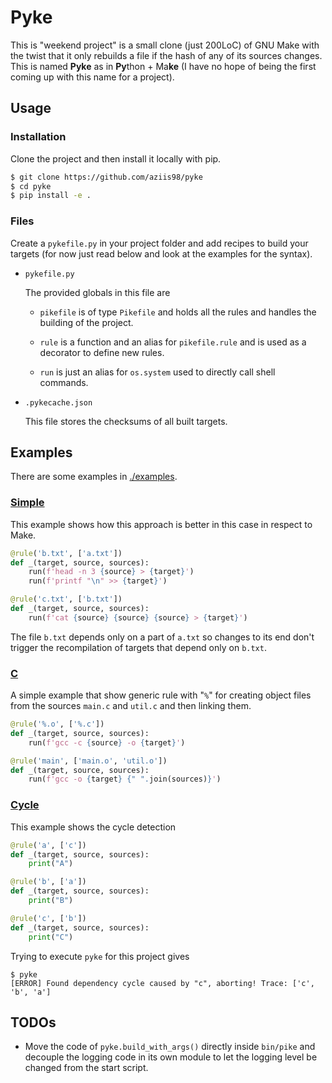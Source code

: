 # Pyke

This is "weekend project" is a small clone (just 200LoC) of GNU Make with the twist that it only rebuilds a file if the hash of any of its sources changes. This is named **Pyke** as in **Py**thon + Ma**ke** (I have no hope of being the first coming up with this name for a project).

## Usage

### Installation

Clone the project and then install it locally with pip.

```bash shell
$ git clone https://github.com/aziis98/pyke
$ cd pyke
$ pip install -e .
```

### Files

Create a `pykefile.py` in your project folder and add recipes to build your targets (for now just read below and look at the examples for the syntax).

- `pykefile.py`

    The provided globals in this file are

    - `pikefile` is of type `Pikefile` and holds all the rules and handles the building of the project.

    - `rule` is a function and an alias for `pikefile.rule` and is used as a decorator to define new rules.

    - `run` is just an alias for `os.system` used to directly call shell commands.

- `.pykecache.json`

    This file stores the checksums of all built targets.

## Examples

There are some examples in [./examples](./examples).

### [Simple](./examples/simple)

This example shows how this approach is better in this case in respect to Make.

```python
@rule('b.txt', ['a.txt'])
def _(target, source, sources):
    run(f'head -n 3 {source} > {target}')
    run(f'printf "\n" >> {target}')

@rule('c.txt', ['b.txt'])
def _(target, source, sources):
    run(f'cat {source} {source} {source} > {target}')
```

The file `b.txt` depends only on a part of `a.txt` 
so changes to its end don't trigger the recompilation of
targets that depend only on `b.txt`.

### [C](./examples/c)

A simple example that show generic rule with "`%`" for creating object files from the sources `main.c` and `util.c` and then linking them.

```python
@rule('%.o', ['%.c'])
def _(target, source, sources):
    run(f'gcc -c {source} -o {target}')

@rule('main', ['main.o', 'util.o'])
def _(target, source, sources):
    run(f'gcc -o {target} {" ".join(sources)}')
```

### [Cycle](./examples/cycle)

This example shows the cycle detection

```python
@rule('a', ['c'])
def _(target, source, sources):
    print("A")

@rule('b', ['a'])
def _(target, source, sources):
    print("B")

@rule('c', ['b'])
def _(target, source, sources):
    print("C")
```

Trying to execute `pyke` for this project gives 

```
$ pyke
[ERROR] Found dependency cycle caused by "c", aborting! Trace: ['c', 'b', 'a']
```

## TODOs

- Move the code of `pyke.build_with_args()` directly inside `bin/pike` and decouple the logging code in its own module to let the logging level be changed from the start script. 

